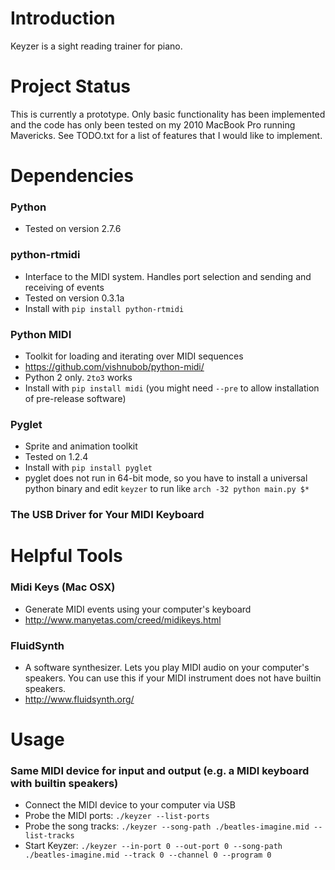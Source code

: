 # Introduction

Keyzer is a sight reading trainer for piano.


# Project Status

This is currently a prototype. Only basic functionality has been implemented and the code has only been tested on my 2010 MacBook Pro running Mavericks. See TODO.txt for a list of features that I would like to implement.


# Dependencies

### Python

* Tested on version 2.7.6

### python-rtmidi

* Interface to the MIDI system. Handles port selection and sending and receiving of events
* Tested on version 0.3.1a
* Install with `pip install python-rtmidi`

### Python MIDI

* Toolkit for loading and iterating over MIDI sequences
* https://github.com/vishnubob/python-midi/
* Python 2 only. `2to3` works
* Install with `pip install midi` (you might need `--pre` to allow installation of pre-release software)


### Pyglet

* Sprite and animation toolkit
* Tested on 1.2.4
* Install with `pip install pyglet`
* pyglet does not run in 64-bit mode, so you have to install a universal python binary and edit `keyzer` to run like `arch -32 python main.py $*`

### The USB Driver for Your MIDI Keyboard

# Helpful Tools

### Midi Keys (Mac OSX)

* Generate MIDI events using your computer's keyboard
* http://www.manyetas.com/creed/midikeys.html

### FluidSynth

* A software synthesizer. Lets you play MIDI audio on your computer's speakers. You can use this if your MIDI instrument does not have builtin speakers.
* http://www.fluidsynth.org/


# Usage

### Same MIDI device for input and output (e.g. a MIDI keyboard with builtin speakers)

* Connect the MIDI device to your computer via USB
* Probe the MIDI ports: `./keyzer --list-ports`
* Probe the song tracks: `./keyzer --song-path ./beatles-imagine.mid --list-tracks`
* Start Keyzer: `./keyzer --in-port 0 --out-port 0 --song-path ./beatles-imagine.mid --track 0 --channel 0 --program 0`

